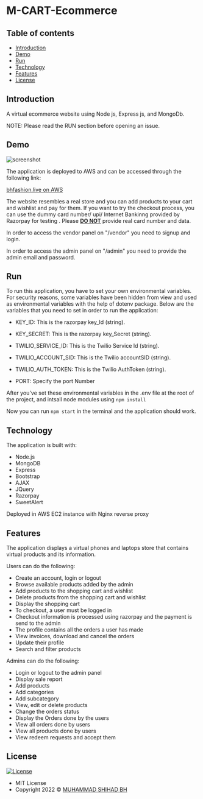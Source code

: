 # M-CART-Ecommerce

## Table of contents

- [Introduction](#introduction)
- [Demo](#demo)
- [Run](#run)
- [Technology](#technology)
- [Features](#features)
- [License](#license)

## Introduction

A virtual ecommerce website using Node js, Express js, and MongoDb.

NOTE: Please read the RUN section before opening an issue.

## Demo

![screenshot](bhfashionsc.png)

The application is deployed to AWS and can be accessed through the following link:

[bhfashion.live on AWS](https://bhfashion.live/)

The website resembles a real store and you can add products to your cart and wishlist and pay for them. If you want to try the checkout process, you can use the dummy card number/ upi/ Internet Bankinng provided by Razorpay for testing . Please <u><b>DO NOT</b></u> provide real card number and data.

In order to access the vendor panel on "/vendor" you need to signup and login.

In order to access the admin panel on "/admin" you need to provide the admin email and password.


## Run

To run this application, you have to set your own environmental variables. For security reasons, some variables have been hidden from view and used as environmental variables with the help of dotenv package. Below are the variables that you need to set in order to run the application:

- KEY_ID:     This is the razorpay key_Id (string).

- KEY_SECRET:  This is the razorpay key_Secret (string).

- TWILIO_SERVICE_ID: This is the Twilio Service Id (string).

- TWILIO_ACCOUNT_SID: This is the Twilio accountSID (string).

- TWILIO_AUTH_TOKEN: This is the Twilio AuthToken (string).

- PORT: Specify the port Number

After you've set these environmental variables in the .env file at the root of the project, and intsall node modules using  `npm install`

Now you can run `npm start` in the terminal and the application should work.

## Technology

The application is built with:

- Node.js 
- MongoDB
- Express 
- Bootstrap 
- AJAX
- JQuery
- Razorpay
- SweetAlert

Deployed in AWS EC2 instance with Nginx reverse proxy

## Features

The application displays a virtual phones and laptops store that contains virtual products and its information.

Users can do the following:

- Create an account, login or logout
- Browse available products added by the admin
- Add products to the shopping cart and wishlist
- Delete products from the shopping cart and wishlist
- Display the shopping cart
- To checkout, a user must be logged in
- Checkout information is processed using razorpay and the payment is send to the admin
- The profile contains all the orders a user has made
- View invoices, download and cancel the orders
- Update their profile
- Search and filter products
 

Admins can do the following:

- Login or logout to the admin panel
- Display sale report
- Add products
- Add categories
- Add subcategory
- View, edit or delete products
- Change the orders status
- Display the Orders done by the users
- View all orders done by users
- View all products done by users
- View redeem requests and accept them

## License

[![License](https://img.shields.io/:License-MIT-blue.svg?style=flat-square)](http://badges.mit-license.org)

- MIT License
- Copyright 2022 © [MUHAMMAD SHIHAD BH](https://github.com/Shihadkv)
